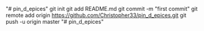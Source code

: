 "# pin_d_epices"  git init git add README.md git commit -m "first commit" git remote add origin https://github.com/Christopher33/pin_d_epices.git git push -u origin master
"# pin_d_epices" 
